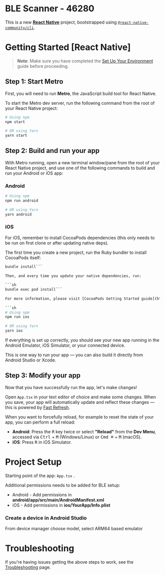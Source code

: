 # BLE Scanner - 46280


This is a new [**React Native**](https://reactnative.dev) project, bootstrapped using [`@react-native-community/cli`](https://github.com/react-native-community/cli).


# Getting Started  [React Native]

> **Note**: Make sure you have completed the [Set Up Your Environment](https://reactnative.dev/docs/set-up-your-environment) guide before proceeding.

## Step 1: Start Metro

First, you will need to run **Metro**, the JavaScript build tool for React Native.

To start the Metro dev server, run the following command from the root of your React Native project:

```sh  
# Using npm  
npm start  
  
# OR using Yarn  
yarn start  
```  

## Step 2: Build and run your app

With Metro running, open a new terminal window/pane from the root of your React Native project, and use one of the following commands to build and run your Android or iOS app:

### Android

```sh  
# Using npm  
npm run android  
  
# OR using Yarn  
yarn android  
```  

### iOS

For iOS, remember to install CocoaPods dependencies (this only needs to be run on first clone or after updating native deps).

The first time you create a new project, run the Ruby bundler to install CocoaPods itself:

```sh  
bundle install```  
  
Then, and every time you update your native dependencies, run:  
  
```sh  
bundle exec pod install```  
  
For more information, please visit [CocoaPods Getting Started guide](https://guides.cocoapods.org/using/getting-started.html).  
  
```sh  
# Using npm  
npm run ios  
  
# OR using Yarn  
yarn ios  
```  

If everything is set up correctly, you should see your new app running in the Android Emulator, iOS Simulator, or your connected device.

This is one way to run your app — you can also build it directly from Android Studio or Xcode.

## Step 3: Modify your app

Now that you have successfully run the app, let's make changes!

Open `App.tsx` in your text editor of choice and make some changes. When you save, your app will automatically update and reflect these changes — this is powered by [Fast Refresh](https://reactnative.dev/docs/fast-refresh).

When you want to forcefully reload, for example to reset the state of your app, you can perform a full reload:

- **Android**: Press the <kbd>R</kbd> key twice or select **"Reload"** from the **Dev Menu**, accessed via <kbd>Ctrl</kbd> + <kbd>M</kbd> (Windows/Linux) or <kbd>Cmd ⌘</kbd> + <kbd>M</kbd> (macOS).
- **iOS**: Press <kbd>R</kbd> in iOS Simulator.


# Project Setup

Starting point of the app: `App.tsx` .

Additional permissions needs to be added for BLE setup:
* Android - Add permissions in **android/app/src/main/AndroidManifest.xml**
* iOS - Add permissions in **ios/YourApp/Info.plist**

### Create a device in Android Studio

From device manager choose model, select ARM64 based emulator


# Troubleshooting

If you're having issues getting the above steps to work, see the [Troubleshooting](https://reactnative.dev/docs/troubleshooting) page.  
  
